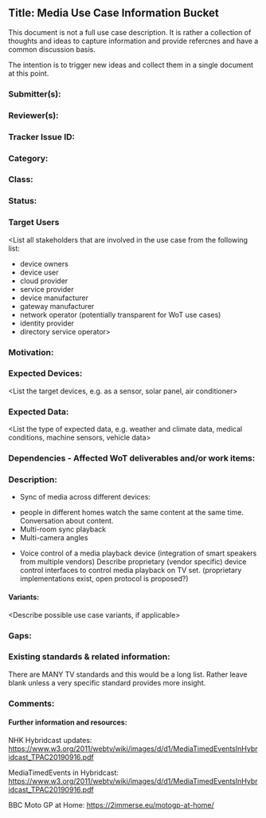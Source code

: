 ## Title: Media Use Case Information Bucket


This document is not a full use case description. It is rather a collection of 
thoughts and ideas to capture information and provide refercnes and have a common discussion basis.

The intention is to trigger new ideas and collect them in a single document at this point.

### Submitter(s): 

<Put your name here>

### Reviewer(s):

<Suggest reviewers>

### Tracker Issue ID:

<please leave blank>

### Category:

<please leave blank>

### Class: 

<please leave blank>

### Status: 

<please leave blank>

### Target Users

<List all stakeholders that are involved in the use case from the following list:
- device owners
- device user
- cloud provider
- service provider
- device manufacturer
- gateway manufacturer
- network operator (potentially transparent for WoT use cases)
- identity provider
- directory service operator>

### Motivation:

<Provide a description of the problem that is solved by the use case and a reason why this use case is important for the users>

### Expected Devices:

<List the target devices, e.g. as a sensor, solar panel, air conditioner>

### Expected Data:

<List the type of expected data, e.g. weather and climate data, medical conditions, machine sensors, vehicle data>

### Dependencies - Affected WoT deliverables and/or work items:

<List the affected WoT deliverables that have to be changed to enable this use case>

### Description:

<Provide a description from the users perspective>

* Sync of media across different devices:
- people in different homes watch the same content at the same time. Conversation about content.
- Multi-room sync playback
- Multi-camera angles 

* Voice control of a media playback device (integration of smart speakers from multiple vendors)
Describe proprietary (vendor specific) device control interfaces to control media playback on TV set.
(proprietary implementations exist, open protocol is proposed?)

#### Variants:

<Describe possible use case variants, if applicable>

### Gaps:

<Describe any gaps that are not addressed in the current WoT standards and building blocks>

### Existing standards & related information:

<Provide links to relevant standards that are relevant for this use case>
There are MANY TV standards and this would be a long list. Rather leave blank 
unless a very specific standard provides more insight.

### Comments:

#### Further information and resources:

NHK Hybridcast updates:
https://www.w3.org/2011/webtv/wiki/images/d/d1/MediaTimedEventsInHybridcast_TPAC20190916.pdf 

MediaTimedEvents in Hybridcast:
https://www.w3.org/2011/webtv/wiki/images/d/d1/MediaTimedEventsInHybridcast_TPAC20190916.pdf 

BBC Moto GP at Home:
https://2immerse.eu/motogp-at-home/  


